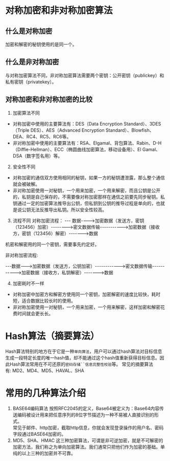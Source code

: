 # 对称加密和非对称加密算法
## 什么是对称加密
加密和解密的秘钥使用的是同一个。
## 什么是非对称加密
与对称加密算法不同，非对称加密算法需要两个密钥：公开密钥（publickey）和私有密钥（privatekey）。
## 对称加密和非对称加密的比较
1. 加密算法不同
* 对称加密中使用的主要算法有：DES（Data Encryption Standard）、3DES（Triple DES）、AES（Advanced Encryption Standard）、Blowfish、DEA、RC4、RC5、RC6等。
* 非对称加密中使用的主要算法有：RSA、Elgamal、背包算法、Rabin、D-H（Diffie-Hellman）、ECC（椭圆曲线加密算法，移动设备用）、El Gamal、DSA（数字签名用）等。

2. 安全性不同
* 对称加密的通信双方使用相同的秘钥，如果一方的秘钥遭泄露，那么整个通信就会被破解。
* 非对称加密使用一对秘钥，一个用来加密，一个用来解密，而且公钥是公开的，私钥是自己保存的，不需要像对称加密那样在通信之前要先同步秘钥。私钥通过一定的加密算法推导出公钥，但私钥到公钥的推导过程是单向的，也就是说公钥无法反推导出私钥。所以安全性较高。

3. 流程不同
    对称加密流程：
    --- 数据---->加密数据（发送方，密钥（123456）加密）-------->密文数据传输----------->加密数据（接收方，密钥（123456）解密）------->数据

  机密和解密用的同一个密钥，需要事先约定好。

非对称加密流程:

---数据--->加密数据（发送方，公钥加密）------------>密文数据传输----------->加密数据（接收方，私钥解密）------->数据
		     

4. 加密耗时不一样
* 对称加密中加密方和解密方使用同一个密钥，加密解密的速度比较快，耗时短，适合数据比较长时的使用。
* 非对称加密使用一对秘钥，一个用来加密，一个用来解密，这样加密和解密花费时间就会更长长。

# Hash算法（摘要算法）

Hash算法特别的地方在于它是一种`单向算法`，用户可以通过hash算法对目标信息生成一段特定长度的唯一hash值，却不能通过这个hash值重新获得目标信息。因此Hash算法常用在不可还原的`密码存储``信息完整性校验`等。
常见的摘要算法有: MD2、MD4、MD5、HAVAL、SHA


# 常用的几种算法介绍
1. BASE64编码算法
按照RFC2045的定义，Base64被定义为：Base64内容传送编码被设计用来把任意序列的8位字节描述为一种不易被人直接识别的形式。  
常见于邮件、http加密，截取http信息，你就会发现登录操作的用户名、密码字段通过BASE64加密的。
2. MD5、SHA、HMAC
这三种加密算法，可谓是非可逆加密，就是不可解密的加密方法，我们称之为单向加密算法。我们通常只把他们作为加密的基础。单纯的以上三种的加密并不可靠。


